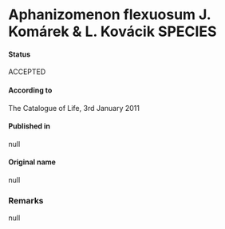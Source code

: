Aphanizomenon flexuosum J. Komárek & L. Kovácik SPECIES
=======

#### Status
ACCEPTED

#### According to
The Catalogue of Life, 3rd January 2011

#### Published in
null

#### Original name
null

### Remarks
null